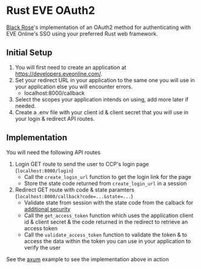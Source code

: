 # Rust EVE OAuth2

[Black Rose](https://black-rose.space)'s implementation of an OAuth2 method for authenticating with EVE Online's SSO using your preferred Rust web framework.

## Initial Setup

1. You will first need to create an application at <https://developers.eveonline.com/>.
2. Set your redirect URL in your application to the same one you will use in your application else you will encounter errors.
    - localhost:8000/callback
3. Select the scopes your application intends on using, add more later if needed.
4. Create a .env file with your client id & client secret that you will use in your login & redirect API routes.

## Implementation

You will need the following API routes

1. Login GET route to send the user to CCP's login page (`localhost:8000/login`)
    - Call the `create_login_url` function to get the login link for the page 
    - Store the state code returned from `create_login_url` in a session
2. Redirect GET route with code & state paramters (`localhost:8000/callback?code=...&state=...`)
    - Validate state from session with the state code from the calback for [additional security](https://auth0.com/docs/secure/attack-protection/state-parameters
)
    - Call the `get_access_token` function which uses the application client id & client secret & the code returned in the redirect to retrieve an access token
    - Call the `validate_access_token` function to validate the token & to access the data within the token you can use in your application to verify the user

See the [axum](https://github.com/blackrose-eve/eve_oauth2/tree/main/examples/axum.rs) example to see the implementation above in action 

